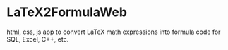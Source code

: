 # LaTeX2FormulaWeb
html, css, js app to convert LaTeX math expressions into formula code for SQL, Excel, C++, etc.

